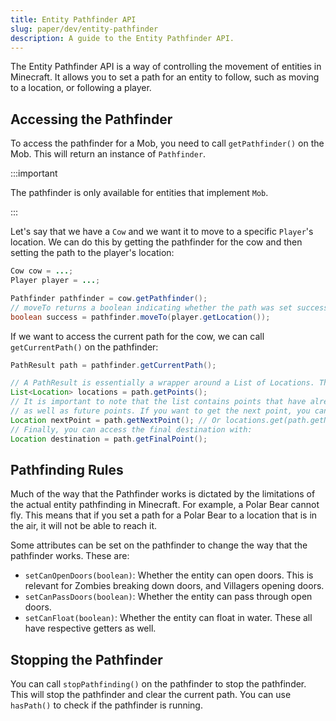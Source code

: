 ```yaml
---
title: Entity Pathfinder API
slug: paper/dev/entity-pathfinder
description: A guide to the Entity Pathfinder API.
---
```


The Entity Pathfinder API is a way of controlling the movement of entities in Minecraft. It allows you to set a path
for an entity to follow, such as moving to a location, or following a player.

## Accessing the Pathfinder

To access the pathfinder for a Mob, you need to call `getPathfinder()` on the Mob. This will return an instance of `Pathfinder`.

:::important

The pathfinder is only available for entities that implement `Mob`.

:::

Let's say that we have a `Cow` and we want it to move to a specific `Player`'s location. We can do this by getting the
pathfinder for the cow and then setting the path to the player's location:

```java
Cow cow = ...;
Player player = ...;

Pathfinder pathfinder = cow.getPathfinder();
// moveTo returns a boolean indicating whether the path was set successfully
boolean success = pathfinder.moveTo(player.getLocation());
```

If we want to access the current path for the cow, we can call `getCurrentPath()` on the pathfinder:

```java
PathResult path = pathfinder.getCurrentPath();

// A PathResult is essentially a wrapper around a List of Locations. These can be accessed with:
List<Location> locations = path.getPoints();
// It is important to note that the list contains points that have already been passed,
// as well as future points. If you want to get the next point, you can use:
Location nextPoint = path.getNextPoint(); // Or locations.get(path.getNextPointIndex())
// Finally, you can access the final destination with:
Location destination = path.getFinalPoint();
```

## Pathfinding Rules

Much of the way that the Pathfinder works is dictated by the limitations of the actual entity pathfinding in Minecraft.
For example, a Polar Bear cannot fly. This means that if you set a path for a Polar Bear to a location that is in the air,
it will not be able to reach it.

Some attributes can be set on the pathfinder to change the way that the pathfinder works. These are:
- `setCanOpenDoors(boolean)`: Whether the entity can open doors. This is relevant for Zombies breaking down doors, and
Villagers opening doors.
- `setCanPassDoors(boolean)`: Whether the entity can pass through open doors.
- `setCanFloat(boolean)`: Whether the entity can float in water.
These all have respective getters as well.

## Stopping the Pathfinder

You can call `stopPathfinding()` on the pathfinder to stop the pathfinder. This will stop the pathfinder and clear the
current path. You can use `hasPath()` to check if the pathfinder is running.
